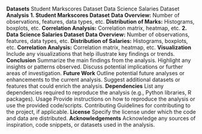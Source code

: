 **Datasets**
Student Markscores Dataset
Data Science Salaries Dataset
**Analysis**
**1. Student Markscores Dataset**
**Data Overview:**
Number of observations, features, data types, etc.
**Distribution of Marks:**
Histograms, boxplots, etc.
**Correlation Analysis:**
Correlation matrix, heatmap, etc.
**2. Data Science Salaries Dataset**
**Data Overview:**
Number of observations, features, data types, etc.
**Distribution of Salaries:**
Histograms, boxplots, etc.
**Correlation Analysis:**
Correlation matrix, heatmap, etc.
**Visualization**
Include any visualizations that help illustrate key findings or trends.
**Conclusion**
Summarize the main findings from the analysis.
Highlight any insights or patterns observed.
Discuss potential implications or further areas of investigation.
**Future Work**
Outline potential future analyses or enhancements to the current analysis.
Suggest additional datasets or features that could enrich the analysis.
**Dependencies**
List any dependencies required to reproduce the analysis (e.g., Python libraries, R packages).
Usage
Provide instructions on how to reproduce the analysis or use the provided code/scripts.
Contributing
Guidelines for contributing to the project, if applicable.
**License**
Specify the license under which the code and data are distributed.
**Acknowledgements**
Acknowledge any sources of inspiration, code snippets, or datasets used in the analysis.
